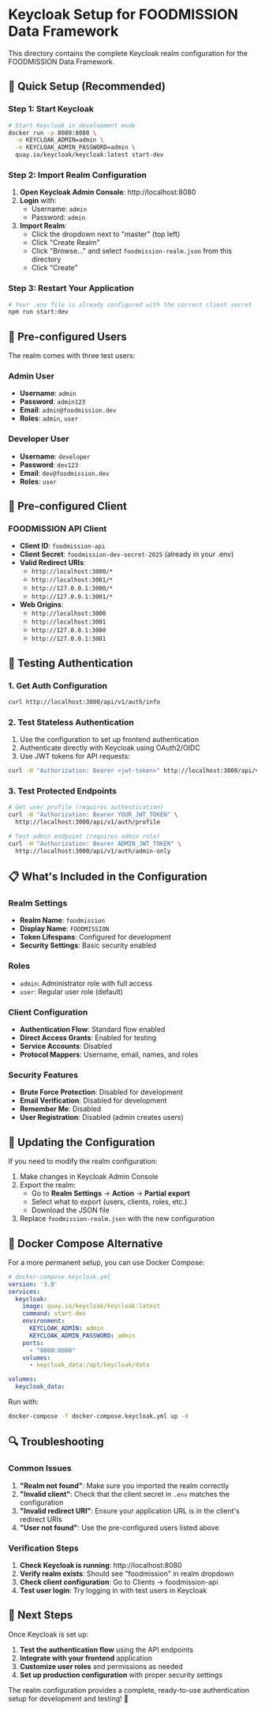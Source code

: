 # Keycloak Setup for FOODMISSION Data Framework

This directory contains the complete Keycloak realm configuration for the FOODMISSION Data Framework.

## 🚀 Quick Setup (Recommended)

### Step 1: Start Keycloak

```bash
# Start Keycloak in development mode
docker run -p 8080:8080 \
  -e KEYCLOAK_ADMIN=admin \
  -e KEYCLOAK_ADMIN_PASSWORD=admin \
  quay.io/keycloak/keycloak:latest start-dev
```

### Step 2: Import Realm Configuration

1. **Open Keycloak Admin Console**: http://localhost:8080
2. **Login** with:
   - Username: `admin`
   - Password: `admin`
3. **Import Realm**:
   - Click the dropdown next to "master" (top left)
   - Click "Create Realm"
   - Click "Browse..." and select `foodmission-realm.json` from this directory
   - Click "Create"

### Step 3: Restart Your Application

```bash
# Your .env file is already configured with the correct client secret
npm run start:dev
```

## 🔐 Pre-configured Users

The realm comes with three test users:

### Admin User
- **Username**: `admin`
- **Password**: `admin123`
- **Email**: `admin@foodmission.dev`
- **Roles**: `admin`, `user`

### Developer User
- **Username**: `developer`
- **Password**: `dev123`
- **Email**: `dev@foodmission.dev`
- **Roles**: `user`

## 🔧 Pre-configured Client

### FOODMISSION API Client
- **Client ID**: `foodmission-api`
- **Client Secret**: `foodmission-dev-secret-2025` (already in your .env)
- **Valid Redirect URIs**: 
  - `http://localhost:3000/*`
  - `http://localhost:3001/*`
  - `http://127.0.0.1:3000/*`
  - `http://127.0.0.1:3001/*`
- **Web Origins**: 
  - `http://localhost:3000`
  - `http://localhost:3001`
  - `http://127.0.0.1:3000`
  - `http://127.0.0.1:3001`

## 🧪 Testing Authentication

### 1. Get Auth Configuration
```bash
curl http://localhost:3000/api/v1/auth/info
```

### 2. Test Stateless Authentication
1. Use the configuration to set up frontend authentication
2. Authenticate directly with Keycloak using OAuth2/OIDC
3. Use JWT tokens for API requests:
```bash
curl -H "Authorization: Bearer <jwt-token>" http://localhost:3000/api/v1/auth/profile
```

### 3. Test Protected Endpoints
```bash
# Get user profile (requires authentication)
curl -H "Authorization: Bearer YOUR_JWT_TOKEN" \
  http://localhost:3000/api/v1/auth/profile

# Test admin endpoint (requires admin role)
curl -H "Authorization: Bearer ADMIN_JWT_TOKEN" \
  http://localhost:3000/api/v1/auth/admin-only
```

## 📋 What's Included in the Configuration

### Realm Settings
- **Realm Name**: `foodmission`
- **Display Name**: `FOODMISSION`
- **Token Lifespans**: Configured for development
- **Security Settings**: Basic security enabled

### Roles
- `admin`: Administrator role with full access
- `user`: Regular user role (default)

### Client Configuration
- **Authentication Flow**: Standard flow enabled
- **Direct Access Grants**: Enabled for testing
- **Service Accounts**: Disabled
- **Protocol Mappers**: Username, email, names, and roles

### Security Features
- **Brute Force Protection**: Disabled for development
- **Email Verification**: Disabled for development
- **Remember Me**: Disabled
- **User Registration**: Disabled (admin creates users)

## 🔄 Updating the Configuration

If you need to modify the realm configuration:

1. Make changes in Keycloak Admin Console
2. Export the realm:
   - Go to **Realm Settings** → **Action** → **Partial export**
   - Select what to export (users, clients, roles, etc.)
   - Download the JSON file
3. Replace `foodmission-realm.json` with the new configuration

## 🐳 Docker Compose Alternative

For a more permanent setup, you can use Docker Compose:

```yaml
# docker-compose.keycloak.yml
version: '3.8'
services:
  keycloak:
    image: quay.io/keycloak/keycloak:latest
    command: start-dev
    environment:
      KEYCLOAK_ADMIN: admin
      KEYCLOAK_ADMIN_PASSWORD: admin
    ports:
      - "8080:8080"
    volumes:
      - keycloak_data:/opt/keycloak/data

volumes:
  keycloak_data:
```

Run with:
```bash
docker-compose -f docker-compose.keycloak.yml up -d
```

## 🔍 Troubleshooting

### Common Issues

1. **"Realm not found"**: Make sure you imported the realm correctly
2. **"Invalid client"**: Check that the client secret in `.env` matches the configuration
3. **"Invalid redirect URI"**: Ensure your application URL is in the client's redirect URIs
4. **"User not found"**: Use the pre-configured users listed above

### Verification Steps

1. **Check Keycloak is running**: http://localhost:8080
2. **Verify realm exists**: Should see "foodmission" in realm dropdown
3. **Check client configuration**: Go to Clients → foodmission-api
4. **Test user login**: Try logging in with test users in Keycloak

## 🎯 Next Steps

Once Keycloak is set up:

1. **Test the authentication flow** using the API endpoints
2. **Integrate with your frontend** application
3. **Customize user roles** and permissions as needed
4. **Set up production configuration** with proper security settings

The realm configuration provides a complete, ready-to-use authentication setup for development and testing! 🎉